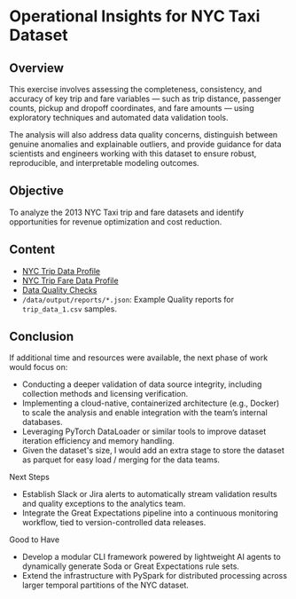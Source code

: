 # Operational Insights for NYC Taxi Dataset

## **Overview**

This exercise involves assessing the completeness, consistency, and accuracy of key trip and fare variables — such as trip distance, passenger counts, pickup and dropoff coordinates, and fare amounts — using exploratory techniques and automated data validation tools.

The analysis will also address data quality concerns, distinguish between genuine anomalies and explainable outliers, and provide guidance for data scientists and engineers working with this dataset to ensure robust, reproducible, and interpretable modeling outcomes.

## **Objective**

To analyze the 2013 NYC Taxi trip and fare datasets and identify opportunities for revenue optimization and cost reduction.

## Content

- [NYC Trip Data Profile](https://whoamimi.github.io/nyc-trip-data/templates/trip_data.html)
- [NYC Trip Fare Data Profile](https://whoamimi.github.io/nyc-trip-data/templates/trip_fare.html)
- [Data Quality Checks](https://github.com/whoamimi/nyc-trip-data/tree/main/src/checks)
- `/data/output/reports/*.json`: Example Quality reports for `trip_data_1.csv` samples.

## Conclusion

If additional time and resources were available, the next phase of work would focus on:

- Conducting a deeper validation of data source integrity, including collection methods and licensing verification.
- Implementing a cloud-native, containerized architecture (e.g., Docker) to scale the analysis and enable integration with the team’s internal databases.
- Leveraging PyTorch DataLoader or similar tools to improve dataset iteration efficiency and memory handling.
- Given the dataset's size, I would add an extra stage to store the dataset as parquet for easy load / merging for the data teams.

Next Steps

- Establish Slack or Jira alerts to automatically stream validation results and quality exceptions to the analytics team.
- Integrate the Great Expectations pipeline into a continuous monitoring workflow, tied to version-controlled data releases.

Good to Have

- Develop a modular CLI framework powered by lightweight AI agents to dynamically generate Soda or Great Expectations rule sets.
- Extend the infrastructure with PySpark for distributed processing across larger temporal partitions of the NYC dataset.
